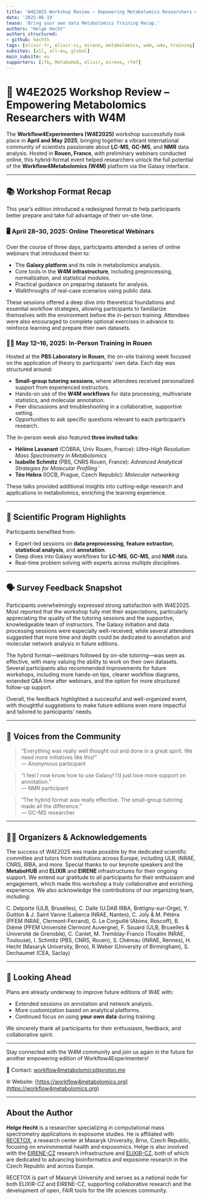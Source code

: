 ```yaml
---
title: 'W4E2025 Workshop Review – Empowering Metabolomics Researchers with W4M'
date: '2025-06-19'
tease: 'Bring your own data Metabolomics Training Recap.'
authors: "Helge Hecht"
authors_structured:
- github: hechth
tags: [elixir-fr, elixir-cz, eirene, metabolomics, w4m, w4e, training]
subsites: [all, all-eu, global]
main_subsite: eu
supporters: [ifb, MetaboHub, elixir, eirene, rfmf]
---
```


# 🎉 W4E2025 Workshop Review – Empowering Metabolomics Researchers with W4M

The **Workflow4Experimenters (W4E2025)** workshop successfully took place in **April and May 2025**, bringing together a vibrant international community of scientists passionate about **LC-MS**, **GC-MS**, and **NMR** data analysis. Hosted in **Rouen, France**, with preliminary webinars conducted online, this hybrid-format event helped researchers unlock the full potential of the **Workflow4Metabolomics (W4M)** platform via the Galaxy interface.

---

## 📚 Workshop Format Recap

This year’s edition introduced a redesigned format to help participants better prepare and take full advantage of their on-site time.

### 🖥️ April 28–30, 2025: Online Theoretical Webinars

Over the course of three days, participants attended a series of online webinars that introduced them to:

- The **Galaxy platform** and its role in metabolomics analysis.
- Core tools in the **W4M infrastructure**, including preprocessing, normalization, and statistical modules.
- Practical guidance on preparing datasets for analysis.
- Walkthroughs of real-case scenarios using public data.

These sessions offered a deep dive into theoretical foundations and essential workflow strategies, allowing participants to familiarize themselves with the environment before the in-person training. Attendees were also encouraged to complete optional exercises in advance to reinforce learning and prepare their own datasets.

### 🧑‍🏫 May 12–16, 2025: In-Person Training in Rouen

Hosted at the **PBS Laboratory in Rouen**, the on-site training week focused on the application of theory to participants' own data. Each day was structured around:

- **Small-group tutoring sessions**, where attendees received personalized support from experienced instructors.
- Hands-on use of the **W4M workflows** for data processing, multivariate statistics, and molecular annotation.
- Peer discussions and troubleshooting in a collaborative, supportive setting.
- Opportunities to ask specific questions relevant to each participant’s research.

The in-person week also featured **three invited talks**:

- **Hélène Lavanant** (COBRA, Univ Rouen, France): *Ultra-High Resolution Mass Spectrometry in Metabolomics*
- **Isabelle Schmitz** (PBS, CNRS Rouen, France): *Advanced Analytical Strategies for Molecular Profiling*¨
- **Téo Hebra** (IOCB, Prague, Czech Republic): *Molecular networking*

These talks provided additional insights into cutting-edge research and applications in metabolomics, enriching the learning experience.

---

## 🔬 Scientific Program Highlights

Participants benefited from:

- Expert-led sessions on **data preprocessing**, **feature extraction**, **statistical analysis**, and **annotation**.
- Deep dives into Galaxy workflows for **LC-MS**, **GC-MS**, and **NMR** data.
- Real-time problem solving with experts across multiple disciplines.

---
## 🗣 Survey Feedback Snapshot

Participants overwhelmingly expressed strong satisfaction with W4E2025. Most reported that the workshop fully met their expectations, particularly appreciating the quality of the tutoring sessions and the supportive, knowledgeable team of instructors. The Galaxy initiation and data processing sessions were especially well-received, while several attendees suggested that more time and depth could be dedicated to annotation and molecular network analysis in future editions.

The hybrid format—webinars followed by on-site tutoring—was seen as effective, with many valuing the ability to work on their own datasets. Several participants also recommended improvements for future workshops, including more hands-on tips, clearer workflow diagrams, extended Q&A time after webinars, and the option for more structured follow-up support.

Overall, the feedback highlighted a successful and well-organized event, with thoughtful suggestions to make future editions even more impactful and tailored to participants’ needs.

---

## 💬 Voices from the Community

> “Everything was really well thought out and done in a great spirit. We need more initiatives like this!”  
> — Anonymous participant

> “I feel I now know how to use Galaxy! I’d just love more support on annotation.”  
> — NMR participant

> “The hybrid format was really effective. The small-group tutoring made all the difference.”  
> — GC-MS researcher

---

## 🧑‍🔬 Organizers & Acknowledgements

The success of W4E2025 was made possible by the dedicated scientific committee and tutors from institutions across Europe, including ULB, INRAE, CNRS, IRBA, and more. Special thanks to our keynote speakers and the **MetaboHUB** and **ELIXIR** and **EIRENE** infrastructures for their ongoing support.
We extend our gratitude to all participants for their enthusiasm and engagement, which made this workshop a truly collaborative and enriching experience.
We also acknowledge the contributions of our organizing team, including:

C. Delporte (ULB, Bruxelles), C. Dalle (U.DAB IRBA, Brétigny-sur-Orge), Y. Guitton & J. Saint Vanne (Laberca INRAE, Nantes), C. Joly & M. Pétéra (PFEM INRAE, Clermont-Ferrand), G. Le Corguillé (Abims, Roscoff), B. Diémé (PFEM Université Clermont Auvergne), F. Souard (ULB, Bruxelles & Université de Grenoble), C. Canlet, M. Tremblay-Franco (Toxalim INRAE, Toulouse), I. Schmitz (PBS, CNRS, Rouen), S. Chéreau (INRAE, Rennes), H. Hecht (Masaryk University, Brno), R.Weber (University of Birmingham), S. Dechaumet (CEA, Saclay)


---

## 📣 Looking Ahead

Plans are already underway to improve future editions of W4E with:
- Extended sessions on annotation and network analysis.
- More customization based on analytical platforms.
- Continued focus on using **your own data** during training.

We sincerely thank all participants for their enthusiasm, feedback, and collaborative spirit.

---

Stay connected with the W4M community and join us again in the future for another empowering edition of Workflow4Experimenters!

📧 Contact: [workflow4metabolomics@proton.me](mailto:workflow4metabolomics@proton.me)

🌐 Website: [https://workflow4metabolomics.org](https://workflow4metabolomics.org)

---

## About the Author

**Helge Hecht** is a researcher specializing in computational mass spectrometry applications in exposome studies.
He is affiliated with [RECETOX](https://www.recetox.muni.cz/en), a research center at Masaryk University, Brno, Czech Republic, focusing on environmental health and exposomics.
Helge is also involved with the [EIRENE-CZ](https://www.eirene-ri.eu/) research infrastructure and [ELIXIR-CZ](https://www.elixir-czech.cz/), both of which are dedicated to advancing bioinformatics and exposome research in the Czech Republic and across Europe.

RECETOX is part of Masaryk University and serves as a national node for both ELIXIR-CZ and EIRENE-CZ, supporting collaborative research and the development of open, FAIR tools for the life sciences community.